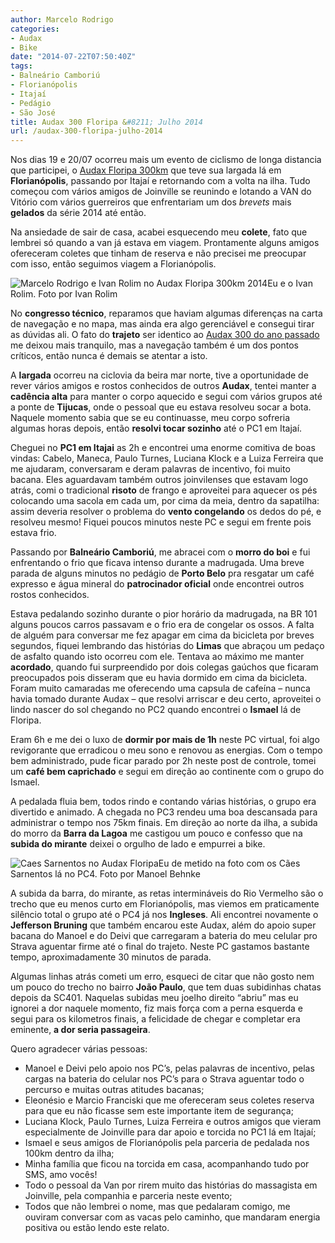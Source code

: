 ```yaml
---
author: Marcelo Rodrigo
categories:
- Audax
- Bike
date: "2014-07-22T07:50:40Z"
tags:
- Balneário Camboriú
- Florianópolis
- Itajaí
- Pedágio
- São José
title: Audax 300 Floripa &#8211; Julho 2014
url: /audax-300-floripa-julho-2014
---
```


Nos dias 19 e 20/07 ocorreu mais um evento de ciclismo de longa distancia que participei, o [Audax Floripa 300km](http://www.audaxfloripa.com.br "Audax Floripa") que teve sua largada lá em **Florianópolis**, passando por Itajaí e retornando com a volta na ilha. Tudo começou com vários amigos de Joinville se reunindo e lotando a VAN do Vitório com vários guerreiros que enfrentariam um dos *brevets* mais **gelados** da série 2014 até então.

Na ansiedade de sair de casa, acabei esquecendo meu **colete**, fato que lembrei só quando a van já estava em viagem. Prontamente alguns amigos ofereceram coletes que tinham de reserva e não precisei me preocupar com isso, então seguimos viagem a Florianópolis.

![Marcelo Rodrigo e Ivan Rolim no Audax Floripa 300km 2014](/images/2014/07/marcelo-rodrigo-ivan-rolim-audax-300-floripa-2014.webp)Eu e o Ivan Rolim. Foto por Ivan Rolim

No **congresso técnico**, reparamos que haviam algumas diferenças na carta de navegação e no mapa, mas ainda era algo gerenciável e consegui tirar as dúvidas ali. O fato do **trajeto** ser identico ao [Audax 300 do ano passado](/audax-300-floripa-julho-2013 "Audax 300 Floripa – Julho 2013") me deixou mais tranquilo, mas a navegação também é um dos pontos críticos, então nunca é demais se atentar a isto.

A **largada** ocorreu na ciclovia da beira mar norte, tive a oportunidade de rever vários amigos e rostos conhecidos de outros **Audax**, tentei manter a **cadência alta** para manter o corpo aquecido e segui com vários grupos até a ponte de **Tijucas**, onde o pessoal que eu estava resolveu socar a bota. Naquele momento sabia que se eu continuasse, meu corpo sofreria algumas horas depois, então **resolvi tocar sozinho** até o PC1 em Itajaí.

Cheguei no **PC1 em Itajai** as 2h e encontrei uma enorme comitiva de boas vindas: Cabelo, Maneca, Paulo Turnes, Luciana Klock e a Luiza Ferreira que me ajudaram, conversaram e deram palavras de incentivo, foi muito bacana. Eles aguardavam também outros joinvilenses que estavam logo atrás, comi o tradicional **risoto** de frango e aproveitei para aquecer os pés colocando uma sacola em cada um, por cima da meia, dentro da sapatilha: assim deveria resolver o problema do **vento congelando** os dedos do pé, e resolveu mesmo! Fiquei poucos minutos neste PC e segui em frente pois estava frio.

Passando por **Balneário Camboriú**, me abracei com o **morro do boi** e fui enfrentando o frio que ficava intenso durante a madrugada. Uma breve parada de alguns minutos no pedágio de **Porto Belo** pra resgatar um café expresso e água mineral do **patrocinador oficial** onde encontrei outros rostos conhecidos.

Estava pedalando sozinho durante o pior horário da madrugada, na BR 101 alguns poucos carros passavam e o frio era de congelar os ossos. A falta de alguém para conversar me fez apagar em cima da bicicleta por breves segundos, fiquei lembrando das histórias do **Limas** que abraçou um pedaço de asfalto quando isto ocorreu com ele. Tentava ao máximo me manter **acordado**, quando fui surpreendido por dois colegas gaúchos que ficaram preocupados pois disseram que eu havia dormido em cima da bicicleta. Foram muito camaradas me oferecendo uma capsula de cafeína – nunca havia tomado durante Audax – que resolvi arriscar e deu certo, aproveitei o lindo nascer do sol chegando no PC2 quando encontrei o **Ismael** lá de Floripa.

Eram 6h e me dei o luxo de **dormir por mais de 1h** neste PC virtual, foi algo revigorante que erradicou o meu sono e renovou as energias. Com o tempo bem administrado, pude ficar parado por 2h neste post de controle, tomei um **café bem caprichado** e segui em direção ao continente com o grupo do Ismael.

A pedalada fluia bem, todos rindo e contando várias histórias, o grupo era divertido e animado. A chegada no PC3 rendeu uma boa descansada para administrar o tempo nos 75km finais. Em direção ao norte da ilha, a subida do morro da **Barra da Lagoa** me castigou um pouco e confesso que na **subida do mirante** deixei o orgulho de lado e empurrei a bike.

![Caes Sarnentos no Audax Floripa](/images/2014/07/audax-300-floripa-2014-pc4.webp)Eu de metido na foto com os Cães Sarnentos lá no PC4. Foto por Manoel Behnke

A subida da barra, do mirante, as retas intermináveis do Rio Vermelho são o trecho que eu menos curto em Florianópolis, mas viemos em praticamente silêncio total o grupo até o PC4 já nos **Ingleses**. Ali encontrei novamente o **Jefferson Bruning** que também encarou este Audax, além do apoio super bacana do Manoel e do Deivi que carregaram a bateria do meu celular pro Strava aguentar firme até o final do trajeto. Neste PC gastamos bastante tempo, aproximadamente 30 minutos de parada.

Algumas linhas atrás cometi um erro, esqueci de citar que não gosto nem um pouco do trecho no bairro **João Paulo**, que tem duas subidinhas chatas depois da SC401. Naquelas subidas meu joelho direito “abriu” mas eu ignorei a dor naquele momento, fiz mais força com a perna esquerda e segui para os kilometros finais, a felicidade de chegar e completar era eminente, **a dor seria passageira**.

Quero agradecer várias pessoas:

- Manoel e Deivi pelo apoio nos PC’s, pelas palavras de incentivo, pelas cargas na bateria do celular nos PC’s para o Strava aguentar todo o percurso e muitas outras atitudes bacanas;
- Eleonésio e Marcio Franciski que me ofereceram seus coletes reserva para que eu não ficasse sem este importante item de segurança;
- Luciana Klock, Paulo Turnes, Luiza Ferreira e outros amigos que vieram especialmente de Joinville para dar apoio e torcida no PC1 lá em Itajaí;
- Ismael e seus amigos de Florianópolis pela parceria de pedalada nos 100km dentro da ilha;
- Minha família que ficou na torcida em casa, acompanhando tudo por SMS, amo vocês!
- Todo o pessoal da Van por rirem muito das histórias do massagista em Joinville, pela companhia e parceria neste evento;
- Todos que não lembrei o nome, mas que pedalaram comigo, me ouviram conversar com as vacas pelo caminho, que mandaram energia positiva ou estão lendo este relato.